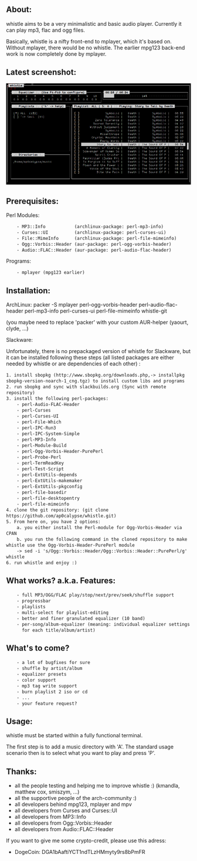 About:
------

whistle aims to be a very minimalistic and basic audio player.
Currently it can play mp3, flac and ogg files.

Basically, whistle is a nifty front-end to mplayer, which it's
based on. Without mplayer, there would be no whistle. The earlier
mpg123 back-end work is now completely done by mplayer.


Latest screenshot:
------------------

![screenshot whistle](screenshot.png "Screenshot")


Prerequisites:
--------------

Perl Modules:
    
        - MP3::Info           (archlinux-package: perl-mp3-info)
        - Curses::UI          (archlinux-package: perl-curses-ui)
        - File::MimeInfo      (archlinux-package: perl-file-mimeinfo)
        - Ogg::Vorbis::Header (aur-package: perl-ogg-vorbis-header)
        - Audio::FLAC::Header (aur-package: perl-audio-flac-header)

Programs:

        - mplayer (mpg123 earlier)


Installation:
-------------

ArchLinux:
    packer -S mplayer perl-ogg-vorbis-header perl-audio-flac-header perl-mp3-info perl-curses-ui perl-file-mimeinfo whistle-git
    
(you maybe need to replace 'packer' with your custom AUR-helper (yaourt, clyde, ...)

Slackware:

Unfortunately, there is no prepackaged version of whistle for Slackware, but it can be installed following these steps (all listed packages are either needed by whistle or are dependencies of each other) :

    1. install sbopkg (http://www.sbopkg.org/downloads.php,-> installpkg sbopkg-version-noarch-1_cng.tgz) to install custom libs and programs
    2. run sbopkg and sync with slackbuilds.org (Sync with remote repository)
    3. install the following perl-packages:
        - perl-Audio-FLAC-Header
        - perl-Curses
        - perl-Curses-UI
        - perl-File-Which
        - perl-IPC-Run3
        - perl-IPC-System-Simple
        - perl-MP3-Info
        - perl-Module-Build
        - perl-Ogg-Vorbis-Header-PurePerl
        - perl-Probe-Perl
        - perl-TermReadKey
        - perl-Test-Script
        - perl-ExtUtils-depends
        - perl-ExtUtils-makemaker
        - perl-ExtUtils-pkgconfig
        - perl-file-basedir
        - perl-file-desktopentry
        - perl-file-mimeinfo
    4. clone the git repository: (git clone https://github.com/ap0calypse/whistle.git)
    5. From here on, you have 2 options:
        a. you either install the Perl-module for Ogg-Vorbis-Header via CPAN
        b. you run the following command in the cloned repository to make whistle use the Ogg-Vorbis-Header-PurePerl module 
        -> sed -i 's/Ogg::Vorbis::Header/Ogg::Vorbis::Header::PurePerl/g' whistle
    6. run whistle and enjoy :)


What works? a.k.a. Features:
----------------------------

        - full MP3/OGG/FLAC play/stop/next/prev/seek/shuffle support
        - progressbar
        - playlists
        - multi-select for playlist-editing
        - better and finer granulated equalizer (10 band)
        - per-song/album-equalizer (meaning: individual equalizer settings 
          for each title/album/artist)


What's to come?
---------------

        - a lot of bugfixes for sure
        - shuffle by artist/album
        - equalizer presets
        - color support
        - mp3 tag write support
        - burn playlist 2 iso or cd
        - ...
        - your feature request?


Usage:
------

whistle must be started within a fully functional terminal.

The first step is to add a music directory with 'A'. The standard
usage scenario then is to select what you want to play and press 'P'.


Thanks:
-------
 - all the people testing and helping me to improve whistle :)
   (kmandla, matthew cox, smiszym, ...)
 - all the supportive people of the arch-community :)
 - all developers behind mpg123, mplayer and mpv
 - all developers from Curses and Curses::UI
 - all developers from MP3::Info
 - all developers from Ogg::Vorbis::Header
 - all developers from Audio::FLAC::Header
 


If you want to give me some crypto-credit, please use this adress:

  - DogeCoin:   DGA1bAaftiYCT1ndTLzHMmyty9rs8bPmFR
